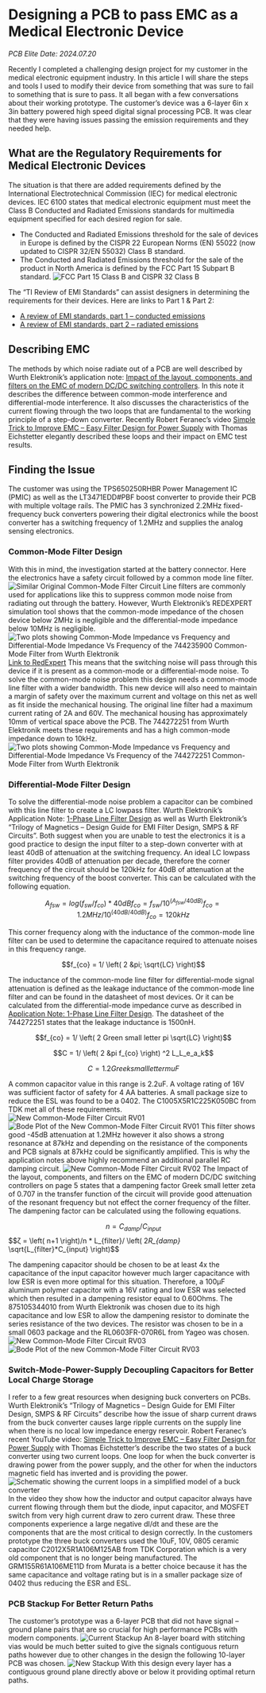 # Designing a PCB to pass EMC as a Medical Electronic Device

*PCB Elite*
*Date: 2024.07.20*

Recently I completed a challenging design project for my customer in the medical electronic equipment industry. In this article I will share the steps and tools I used to modify their device from something that was sure to fail to something that is sure to pass.
It all began with a few conversations about their working prototype. The customer’s device was a 6-layer 6in x 3in battery powered high speed digital signal processing PCB. It was clear that they were having issues passing the emission requirements and they needed help.

## What are the Regulatory Requirements for Medical Electronic Devices
The situation is that there are added requirements defined by the International Electrotechnical Commission (IEC) for medical electronic devices. IEC 6100 states that medical electronic equipment must meet the Class B Conducted and Radiated Emissions standards for multimedia equipment specified for each desired region for sale.
-	The Conducted and Radiated Emissions threshold for the sale of devices in Europe is defined by the CISPR 22 European Norms (EN) 55022 (now updated to CISPR 32/EN 55032) Class B standard.
-	The Conducted and Radiated Emissions threshold for the sale of the product in North America is defined by the FCC Part 15 Subpart B standard.
![FCC Part 15 Class B and CISPR 32 Class B](https://github.com/bondip/Design_For_EMC_Example/blob/workspace/assets/FCC%20Part%2015%20Class%20B%20and%20CISPR%2032%20Class%20B.jpg)

The “TI Review of EMI Standards” can assist designers in determining the requirements for their devices. Here are links to Part 1 & Part 2:
- [A review of EMI standards, part 1 – conducted emissions](https://www.ti.com.cn/cn/lit/ta/sszt673/sszt673.pdf?ts=1718974961309&ref_url=https%253A%252F%252Fwww.bing.com%252F)
- [A review of EMI standards, part 2 – radiated emissions](https://www.ti.com/lit/ta/sszt671/sszt671.pdf?ts=1718909293671&ref_url=https%253A%252F%252Fsearch.yahoo.com%252F)

## Describing EMC
The methods by which noise radiate out of a PCB are well described by Wurth Elektronik’s application note: [Impact of the layout, components, and filters on the EMC of modern DC/DC switching controllers](https://www.we-online.com/components/media/o109026v410%20AppNotes_ANP044_ImpactOfTheLayoutComponentsAndFiltersOnTheEMCOfModernDCDCSwitchingControllers_EN.pdf). In this note it describes the difference between common-mode interference and differential-mode interference. It also discusses the characteristics of the current flowing through the two loops that are fundamental to the working principle of a step-down converter. Recently Robert Feranec’s video [Simple Trick to Improve EMC – Easy Filter Design for Power Supply](https://www.youtube.com/watch?v=J4UUGSIP770) with Thomas Eichstetter elegantly described these loops and their impact on EMC test results.

## Finding the Issue
The customer was using the TPS650250RHBR Power Management IC (PMIC) as well as the LT3471EDD#PBF boost converter to provide their PCB with multiple voltage rails. The PMIC has 3 synchronized 2.2MHz fixed-frequency buck converters powering their digital electronics while the boost converter has a switching frequency of 1.2MHz and supplies the analog sensing electronics.

### Common-Mode Filter Design
With this in mind, the investigation started at the battery connector. Here the electronics have a safety circuit followed by a common mode line filter.
![Similar Original Common-Mode Filter Circuit](/assets/Similar%20Original%20CM%20Line%20Filter%20Circuit.png)
Line filters are commonly used for applications like this to suppress common mode noise from radiating out through the battery. However, Wurth Elektronik’s REDEXPERT simulation tool shows that the common-mode impedance of the chosen device below 2MHz is negligible and the differential-mode impedance below 10MHz is negligible.
![Two plots showing Common-Mode Impedance vs Frequency and Differential-Mode Impedance Vs Frequency of the 744235900 Common-Mode Filter from Wurth Elektronik](/assets/744235900%20CM%20and%20DM%20Impedance%20vs%20Frequency%20Plots.png)
[Link to RedExpert](https://we-online.com/re/5rD48nKY)
This means that the switching noise will pass through this device if it is present as a common-mode or a differential-mode noise.
To solve the common-mode noise problem this design needs a common-mode line filter with a wider bandwidth. This new device will also need to maintain a margin of safety over the maximum current and voltage on this net as well as fit inside the mechanical housing. The original line filter had a maximum current rating of 2A and 60V. The mechanical housing has approximately 10mm of vertical space above the PCB.
The 744272251 from Wurth Elektronik meets these requirements and has a high common-mode impedance down to 10kHz.
![Two plots showing Common-Mode Impedance vs Frequency and Differential-Mode Impedance Vs Frequency of the 744272251 Common-Mode Filter from Wurth Elektronik](/assets/744272251%20CM%20and%20DM%20Impedance%20vs%20Frequency.png)

### Differential-Mode Filter Design
To solve the differential-mode noise problem a capacitor can be combined with this line filter to create a LC lowpass filter.
Wurth Elektronik’s Application Note: [1-Phase Line Filter Design](https://www.we-online.com/components/media/o109029v410%20ANP015_EN.pdf) as well as Wurth Elektronik’s “Trilogy of Magnetics – Design Guide for EMI Filter Design, SMPS & RF Circuits”. Both suggest when you are unable to test the electronics it is a good practice to design the input filter to a step-down converter with at least 40dB of attenuation at the switching frequency.
An ideal LC lowpass filter provides 40dB of attenuation per decade, therefore the corner frequency of the circuit should be 120kHz for 40dB of attenuation at the switching frequency of the boost converter. This can be calculated with the following equation.

$$A_{fsw} = log \left( f_{sw}/f_{co} \right)*40dB
f_{co} = f_{sw}/10^ \left( A_{fsw}/40dB \right)
f_{co} = 1.2MHz/10^ \left( 40dB/40dB \right)
f_{co} = 120kHz$$

This corner frequency along with the inductance of the common-mode line filter can be used to determine the capacitance required to attenuate noises in this frequency range.

$$f_{co} = 1/ \left( 2 &pi; \sqrt{LC} \right)$$

The inductance of the common-mode line filter for differential-mode signal attenuation is defined as the leakage inductance of the common-mode line filter and can be found in the datasheet of most devices. Or it can be calculated from the differential-mode impedance curve as described in [Application Note: 1-Phase Line Filter Design](https://www.we-online.com/components/media/o109029v410%20ANP015_EN.pdf). The datasheet of the 744272251 states that the leakage inductance is 1500nH.

$$f_{co} = 1/ \left( 2 Green small letter pi \sqrt{LC} \right)$$

$$C = 1/ \left( 2 &pi f_{co} \right) ^2 L_L_e_a_k$$

$$C = 1.2 Greek small letter mu F$$

A common capacitor value in this range is 2.2uF. A voltage rating of 16V was sufficient factor of safety for 4 AA batteries. A small package size to reduce the ESL was found to be a 0402. The C1005X5R1C225K050BC from TDK met all of these requirements.
![New Common-Mode Filter Circuit RV01](/assets/New%20CM%20Filter%20Circuit%20RV01.png)
![Bode Plot of the New Common-Mode Filter Circuit RV01](/assets/New%20CM%20Filter%20Circuit%20Bode%20Plot%20RV01.png)
This filter shows good -45dB attenuation at 1.2MHz however it also shows a strong resonance at 87kHz and depending on the resistance of the components and PCB signals at 87kHz could be significantly amplified. This is why the application notes above highly recommend an additional parallel RC damping circuit.
![New Common-Mode Filter Circuit RV02](/assets/New%20CM%20Filter%20Circuit%20RV02.png)
The Impact of the layout, components, and filters on the EMC of modern DC/DC switching controllers on page 5 states that a dampening factor Greek small letter zeta of 0.707 in the transfer function of the circuit will provide good attenuation of the resonant frequency but not effect the corner frequency of the filter. The dampening factor can be calculated using the following equations.

$$n = C_{damp}/C_{input}$$                            $$&zeta; = \left( n+1 \right)/n * L_{filter}/ \left( 2*R_{damp}* \sqrt{L_{filter}*C_{input} \right)$$

The dampening capacitor should be chosen to be at least 4x the capacitance of the input capacitor however much larger capacitance with low ESR is even more optimal for this situation. Therefore, a 100&mu;F aluminum polymer capacitor with a 16V rating and low ESR was selected which then resulted in a dampening resistor equal to 0.60Ohms. The 875105344010 from Wurth Elektronik was chosen due to its high capacitance and low ESR to allow the dampening resistor to dominate the series resistance of the two devices. The resistor was chosen to be in a small 0603 package and the RL0603FR-070R6L from Yageo was chosen.
![New Common-Mode Filter Circuit RV03](/assets/New%20CM%20Filter%20Circuit%20RV03.png)
![Bode Plot of the new Common-Mode Filter Circuit RV03](/assets/New%20CM%20Filter%20Circuit%20RV03%20Bode%20Plot.png)

### Switch-Mode-Power-Supply Decoupling Capacitors for Better Local Charge Storage
I refer to a few great resources when designing buck converters on PCBs. Wurth Elektronik’s “Trilogy of Magnetics – Design Guide for EMI Filter Design, SMPS & RF Circuits” describe how the issue of sharp current draws from the buck converter causes large ripple currents on the supply line when there is no local low impedance energy reservoir. Robert Feranec’s recent YouTube video: [Simple Trick to Improve EMC – Easy Filter Design for Power Supply](https://www.youtube.com/watch?v=J4UUGSIP770) with Thomas Eichstetter’s describe the two states of a buck converter using two current loops. One loop for when the buck converter is drawing power from the power supply, and the other for when the inductors magnetic field has inverted and is providing the power.
![Schematic showing the current loops in a simplified model of a buck converter](/assets/Simplified%20Buck%20Converter%202%20Loop%20Model.png)
In the video they show how the inductor and output capacitor always have current flowing through them but the diode, input capacitor, and MOSFET switch from very high current draw to zero current draw. These three components experience a large negative dI/dt and these are the components that are the most critical to design correctly.
In the customers prototype the three buck converters used the 10uF, 10V, 0805 ceramic capacitor C2012X5R1A106M125AB from TDK Corporation which is a very old component that is no longer being manufactured. The GRM155R61A106ME11D from Murata is a better choice because it has the same capacitance and voltage rating but is in a smaller package size of 0402 thus reducing the ESR and ESL.

### PCB Stackup For Better Return Paths
The customer’s prototype was a 6-layer PCB that did not have signal – ground plane pairs that are so crucial for high performance PCBs with modern components.
![Current Stackup](/assets/Similar%20Original%20Stackup.png)
An 8-layer board with stitching vias would be much better suited to give the signals contiguous return paths however due to other changes in the design the following 10-layer PCB was chosen.
![New Stackup](/assets/New%20Stackup.png)
With this design every layer has a contiguous ground plane directly above or below it providing optimal return paths.




